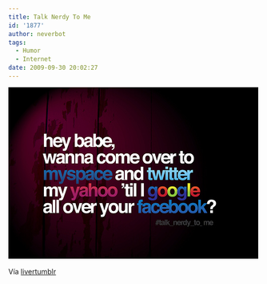 ```yaml
---
title: Talk Nerdy To Me
id: '1877'
author: neverbot
tags:
  - Humor
  - Internet
date: 2009-09-30 20:02:27
---
```


[![](./talk-nerdy-to-me/tumblr_kqdsl0O9yJ1qz5njko1_500.jpg)](http://livercake.tumblr.com/post/194320995/talk-nerdy-to-me-2-via-constantine-graphics)

Vía [livertumblr](http://livercake.tumblr.com/post/194320995/talk-nerdy-to-me-2-via-constantine-graphics)